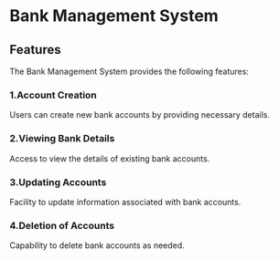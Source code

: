 # Bank Management System

## Features

The Bank Management System provides the following features:

### 1.Account Creation

Users can create new bank accounts by providing necessary details.

### 2.Viewing Bank Details

Access to view the details of existing bank accounts.

### 3.Updating Accounts

Facility to update information associated with bank accounts.

### 4.Deletion of Accounts

Capability to delete bank accounts as needed.
